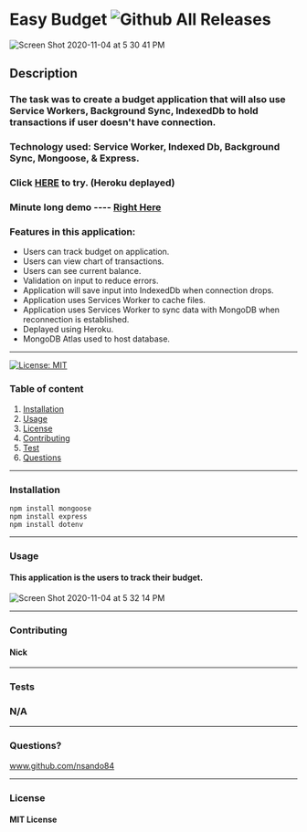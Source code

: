 # Easy Budget   ![Github All Releases](https://img.shields.io/github/contributors/nsando84/Easy-Budget)   

![Screen Shot 2020-11-04 at 5 30 41 PM](https://user-images.githubusercontent.com/67135603/98186572-e7b84000-1ec3-11eb-9465-914a46b26af7.png)









  ## **Description**

  

  ### The task was to create a budget application that will also use Service Workers, Background Sync, IndexedDb to hold transactions if user doesn't have connection.
  
  ### Technology used: Service Worker, Indexed Db, Background Sync, Mongoose, & Express. 

 ### Click  [HERE](https://easybudget9.herokuapp.com/)  to try. (Heroku deplayed) 
 
 ### Minute long demo ---- [Right Here](https://drive.google.com/file/d/1b4y7CeQteqY743mWuUE70EmCCkhwXVWx/view)
 
  ### Features in this application:
  
  - Users can track budget on application.
  - Users can view chart of transactions.
  - Users can see current balance.
  - Validation on input to reduce errors.
  - Application will save input into IndexedDb when connection drops.
  - Application uses Services Worker to cache files.
  - Application uses Services Worker to sync data with MongoDB when reconnection is established.
  - Deplayed using Heroku.
  - MongoDB Atlas used to host database.
  
---

[![License: MIT](https://img.shields.io/badge/License-MIT-yellow.svg)](https://opensource.org/licenses/MIT)

  ### Table of content
  1. [Installation](#installation)
  2. [Usage](#usage)
  3. [License](#license)
  4. [Contributing](#contributing)
  5. [Test](#test)
  6. [Questions](#questions)

---

### **Installation**

    npm install mongoose
    npm install express
    npm install dotenv

---

### **Usage**

#### This application is the users to track their budget. 

![Screen Shot 2020-11-04 at 5 32 14 PM](https://user-images.githubusercontent.com/67135603/98187049-e63b4780-1ec4-11eb-80fe-a22885546e87.png)





---

### **Contributing**

#### Nick

---

### **Tests**

### N/A

---

### **Questions?**

www.github.com/nsando84

---

### **License**

#### MIT License
